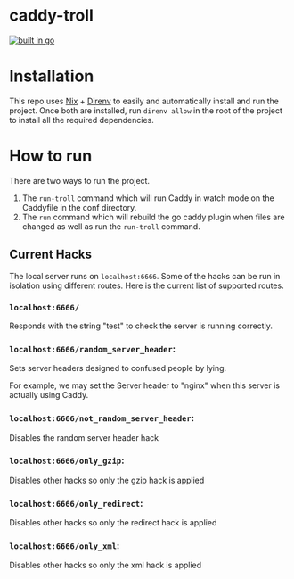 # caddy-troll

[![built in go](https://img.shields.io/badge/built%20in-go-%2301ADD8)](https://go.dev/)

# Installation

This repo uses [Nix](https://nixos.org/download.html) + [Direnv](https://direnv.net/) to easily and automatically install and run the project. Once both are installed, run `direnv allow` in the root of the project to install all the required dependencies.

# How to run

There are two ways to run the project.

1. The `run-troll` command which will run Caddy in watch mode on the Caddyfile in the conf directory.
2. The `run` command which will rebuild the go caddy plugin when files are changed as well as run the `run-troll` command.

## Current Hacks

The local server runs on `localhost:6666`. Some of the hacks can be run in isolation using different routes. Here is the current list of supported routes.

### `localhost:6666/`

Responds with the string "test" to check the server is running correctly.

### `localhost:6666/random_server_header`:

Sets server headers designed to confused people by lying.

For example, we may set the Server header to "nginx" when this server is actually using Caddy.

### `localhost:6666/not_random_server_header`:

Disables the random server header hack

### `localhost:6666/only_gzip`:

Disables other hacks so only the gzip hack is applied

### `localhost:6666/only_redirect`:

Disables other hacks so only the redirect hack is applied

### `localhost:6666/only_xml`:

Disables other hacks so only the xml hack is applied
